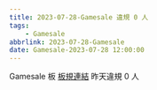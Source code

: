 ```yaml
---
title: 2023-07-28-Gamesale 違規 0 人
tags:
    - Gamesale
abbrlink: 2023-07-28-Gamesale
date: Gamesale-2023-07-28 12:00:00
---
```

Gamesale 板 [板規連結](https://www.ptt.cc/bbs/Gossiping/M.1637425085.A.07D.html)
昨天違規 0 人
